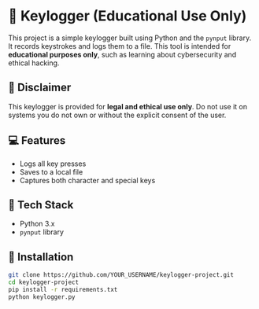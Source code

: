 # 🔐 Keylogger (Educational Use Only)

This project is a simple keylogger built using Python and the `pynput` library. It records keystrokes and logs them to a file. This tool is intended for **educational purposes only**, such as learning about cybersecurity and ethical hacking.

## 🚨 Disclaimer

This keylogger is provided for **legal and ethical use only**. Do not use it on systems you do not own or without the explicit consent of the user.

## 💻 Features

- Logs all key presses
- Saves to a local file
- Captures both character and special keys

## 🧰 Tech Stack

- Python 3.x
- `pynput` library

## 🔧 Installation

```bash
git clone https://github.com/YOUR_USERNAME/keylogger-project.git
cd keylogger-project
pip install -r requirements.txt
python keylogger.py
